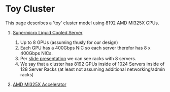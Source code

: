 # Toy Cluster
This page describes a 'toy' cluster model using 8192 AMD MI325X GPUs.

1. [Supermicro Liquid Cooled Server](https://www.supermicro.com/en/products/system/gpu/4u/as%20-4126gs-nmr-lcc)
    1. Up to 8 GPUs (assuming thusly for our design)
    2. Each GPU has a 400Gbps NIC so each server therefor has 8 x 400Gbps NICs.
    3. Per [slide presentation](https://www.youtube.com/watch?v=JYEBHW8EOzY) we can see racks with 8 servers.
    4. We say that a cluster has 8192 GPUs inside of 1024 Servers inside of 128 Server Racks (at least not assuming additional networking/admin racks)

2. [AMD MI325X Accelerator](https://www.amd.com/content/dam/amd/en/documents/instinct-tech-docs/product-briefs/instinct-mi325x-datasheet.pdf)